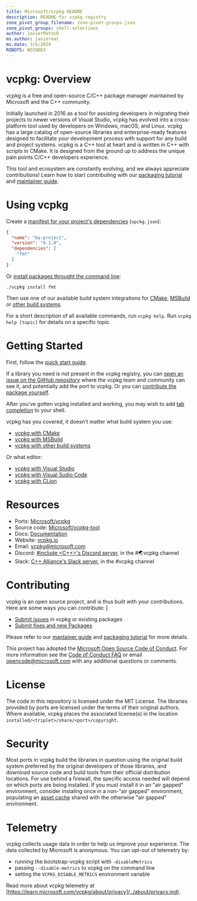 ```yaml
---
title: Microsoft/vcpkg README
description: README for vcpkg registry
zone_pivot_group_filename: zone-pivot-groups.json
zone_pivot_groups: shell-selections
author: JavierMatosD
ms.author: javiermat
ms.date: 3/6/2024
ROBOTS: NOINDEX
---
```


# vcpkg: Overview

vcpkg is a free and open-source C/C++ package manager maintained by Microsoft
and the C++ community. 

Initially launched in 2016 as a tool for assisting developers in migrating their
projects to newer versions of Visual Studio, vcpkg has evolved into a
cross-platform tool used by developers on Windows, macOS, and Linux. vcpkg has a
large catalog of open-source libraries and enterprise-ready features designed to
facilitate your development process with support for any build and project
systems. vcpkg is a C++ tool at heart and is written in C++ with scripts in
CMake. It is designed from the ground up to address the unique pain points C/C++
developers experience.

This tool and ecosystem are constantly evolving, and we always appreciate
contributions! Learn how to start contributing with our [packaging
tutorial](../get_started/get-started-adding-to-registry.md) and [maintainer
guide](../contributing/maintainer-guide.md).

# Using vcpkg

Create a [manifest for your project's dependencies](../consume/manifest-mode.md)
(`vpckg.json`):

```json
{
  "name": "my-project",
  "version": "0.1.0",
  "dependencies": [
    "fmt"
  ]
}
```

Or [install packages throught the command line](../consume/classic-mode.md):

```Console
./vcpkg install fmt
```

Then use one of our available build system integrations for
[CMake](../concepts/build-system-integration.md#cmake-integration),
[MSBuild](../concepts/build-system-integration.md#msbuild-integration) or 
[other build
systems](../concepts/build-system-integration.md#manual-integration).

For a short description of all available commands, run `vcpkg help`.
Run `vcpkg help [topic]` for details on a specific topic.

# Getting Started

First, follow the [quick start guide](../get_started/get-started.md).

If a library you need is not present in the vcpkg registry, you can [open an
issue on the GitHub repository][contributing:submit-issue] where the vcpkg team and
community can see it, and potentially add the port to vcpkg. Or you can
[contribute the package yourself](../get_started/get-started-adding-to-registry.md).

After you've gotten vcpkg installed and working, you may wish to add
[tab completion](../commands/integrate.md#vcpkg-autocompletion) to your shell.

vcpkg has you covered, it doesn't matter what build system you use:

* [vcpkg with CMake](../get_started/get-started.md)
* [vcpkg with MSBuild](../get_started/get-started-msbuild.md)
* [vcpkg with other build systems](../users/buildsystems/manual-integration.md)

Or what editor:

* [vcpkg with Visual Studio](../get_started/get-started-vs.md)
* [vcpkg with Visual Sudio Code](../get_started/get-started-vscode.md)
* [vcpkg with
  CLion](<https://www.jetbrains.com/help/clion/package-management.html>)
  
# Resources

* Ports: [Microsoft/vcpkg](<https://github.com/microsoft/vcpkg>)
* Source code: [Microsoft/vcpkg-tool](<https://github.com/microsoft/vcpkg-tool>)
* Docs: [Documentation](/vcpkg)
* Website: [vcpkg.io](<https://vcpkg.io>)
* Email: [vcpkg@microsoft.com](<mailto:vcpkg@microsoft.com>)
* Discord: [\#include \<C++\>'s Discord server](<https://www.includecpp.org>), in the #🌏vcpkg channel
* Slack: [C++ Alliance's Slack server](<https://cppalliance.org/slack/>), in the #vcpkg channel

# Contributing

vcpkg is an open source project, and is thus built with your contributions. Here are some ways you can contribute:
]
* [Submit issues][contributing:submit-issue] in vcpkg or existing packages
* [Submit fixes and new Packages][contributing:submit-pr]

Please refer to our [mantainer guide](../contributing/maintainer-guide.md) and
[packaging tutorial](../get_started/get-started-packaging.md) for more details.

This project has adopted the [Microsoft Open Source Code of
Conduct][contributing:coc]. For more information see the [Code of Conduct
FAQ][contributing:coc-faq] or email
[opencode@microsoft.com](mailto:opencode@microsoft.com) with any additional
questions or comments.
 
[contributing:submit-issue]: https://github.com/microsoft/vcpkg/issues/new/choose
[contributing:submit-pr]: https://github.com/microsoft/vcpkg/pulls
[contributing:coc]: https://opensource.microsoft.com/codeofconduct/
[contributing:coc-faq]: https://opensource.microsoft.com/codeofconduct/

# License

The code in this repository is licensed under the MIT License. The libraries
provided by ports are licensed under the terms of their original authors. Where
available, vcpkg places the associated license(s) in the location
`installed/<triplet>/share/<port>/copyright`.

# Security

Most ports in vcpkg build the libraries in question using the original build
system preferred by the original developers of those libraries, and download
source code and build tools from their official distribution locations. For use
behind a firewall, the specific access needed will depend on which ports are
being installed. If you must install it in an "air gapped" environment, consider
instaling once in a non-"air gapped" environment, populating an [asset
cache](../users/assetcaching.md) shared with the otherwise "air gapped"
environment.

# Telemetry

vcpkg collects usage data in order to help us improve your experience. The data
collected by Microsoft is anonymous. You can opt-out of telemetry by:

- running the bootstrap-vcpkg script with `-disableMetrics`
- passing `--disable-metrics` to vcpkg on the command line
- setting the `VCPKG_DISABLE_METRICS` environment variable

Read more about vcpkg telemetry at [https://learn.microsoft.com/vcpkg/about/privacy](../about/privacy.md).
